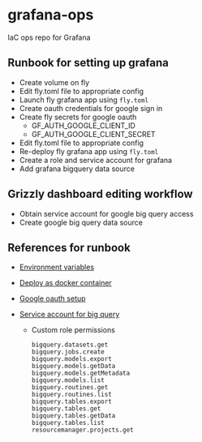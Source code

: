 # grafana-ops

IaC ops repo for Grafana

## Runbook for setting up grafana

-   Create volume on fly
-   Edit fly.toml file to appropriate config
-   Launch fly grafana app using `fly.toml`
-   Create oauth credentials for google sign in
-   Create fly secrets for google oauth
    -   GF_AUTH_GOOGLE_CLIENT_ID
    -   GF_AUTH_GOOGLE_CLIENT_SECRET
-   Edit fly.toml file to appropriate config
-   Re-deploy fly grafana app using `fly.toml`
-   Create a role and service account for grafana
-   Add grafana bigquery data source

## Grizzly dashboard editing workflow

-   Obtain service account for google big query access
-   Create google big query data source

## References for runbook

-   [Environment variables](https://grafana.com/docs/grafana/latest/setup-grafana/configure-grafana/)

-   [Deploy as docker container](https://grafana.com/docs/grafana/latest/setup-grafana/installation/docker/)

-   [Google oauth setup](https://grafana.com/docs/grafana/latest/setup-grafana/configure-security/configure-authentication/google/#configure-google-oauth2-authentication)

-   [Service account for big query](https://cloud.google.com/iam/docs/service-accounts-create)

    -   Custom role permissions
        ```
        bigquery.datasets.get
        bigquery.jobs.create
        bigquery.models.export
        bigquery.models.getData
        bigquery.models.getMetadata
        bigquery.models.list
        bigquery.routines.get
        bigquery.routines.list
        bigquery.tables.export
        bigquery.tables.get
        bigquery.tables.getData
        bigquery.tables.list
        resourcemanager.projects.get
        ```
